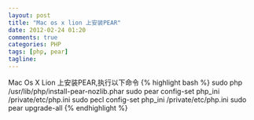 ```yaml
---
layout: post
title: "Mac os x lion 上安装PEAR"
date: 2012-02-24 01:20
comments: true
categories: PHP
tags: [php, pear]
tagline: 
---
```

Mac Os X Lion 上安装PEAR,执行以下命令
{% highlight bash %}
sudo php /usr/lib/php/install-pear-nozlib.phar
sudo pear config-set php_ini /private/etc/php.ini
sudo pecl config-set php_ini /private/etc/php.ini
sudo pear upgrade-all 
{% endhighlight %}


